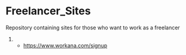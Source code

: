 # Freelancer_Sites
Repository containing sites for those who want to work as a freelancer


1. - https://www.workana.com/signup
